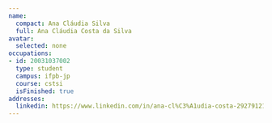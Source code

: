 ```yaml
---
name:
  compact: Ana Cláudia Silva
  full: Ana Cláudia Costa da Silva
avatar:
  selected: none
occupations:
- id: 20031037002
  type: student
  campus: ifpb-jp
  course: cstsi
  isFinished: true
addresses:
  linkedin: https://www.linkedin.com/in/ana-cl%C3%A1udia-costa-29279121/
---
```

